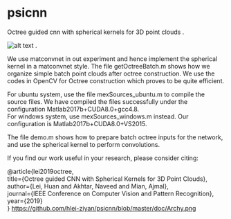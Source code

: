 # psicnn
Octree guided cnn with spherical kernels for 3D point clouds . 

![alt text](https://github.com/hlei-ziyan/psicnn/blob/master/doc/Archy.png) . 


We use matconvnet in out experiment and hence implement the spherical kernel in a matconvnet style. The file getOctreeBatch.m 
shows how we organize simple batch point clouds after octree construction. We use the codes in OpenCV for Octree construction which proves to be quite efficient.

For ubuntu system, use the file mexSources_ubuntu.m to compile the source files.  We have compiled the files successfully under the configuration Matlab2017b+CUDA8.0+gcc4.8.  
For windows system, use mexSources_windows.m instead. Our configuration is Matlab2017b+CUDA8.0+VS2015.

The file demo.m shows how to prepare batch octree inputs for the network, and use the spherical kernel to perform convolutions. 

If you find our work useful in your research, please consider citing:   

@article{lei2019octree,  
title={Octree guided CNN with Spherical Kernels for 3D Point Clouds},  
author={Lei, Huan and Akhtar, Naveed and Mian, Ajmal},  
journal={IEEE Conference on Computer Vision and Pattern Recognition},  
year={2019}  
}
https://github.com/hlei-ziyan/psicnn/blob/master/doc/Archy.png
